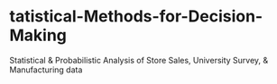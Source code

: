 # tatistical-Methods-for-Decision-Making
Statistical &amp; Probabilistic Analysis of Store Sales, University Survey, &amp; Manufacturing data
